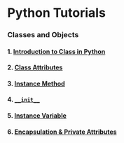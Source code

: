 # Python Tutorials

### Classes and Objects
#### 1. [Introduction to Class in Python](<Classes and Objects/Class.md>)
#### 2. [Class Attributes](<Classes and Objects/ClassAttribute.md>)
#### 3. [Instance Method](<Classes and Objects/Method.md>)
#### 4. [``__init__``](<Classes and Objects/__init__.md>)
#### 5. [Instance Variable](<Classes and Objects/InstanceVariables.md>)
#### 6. [Encapsulation & Private Attributes](<Classes and Objects/Encapsulation.md>)
